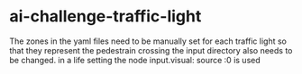# ai-challenge-traffic-light

The zones in the yaml files need to be manually set for each traffic light so that they represent the pedestrain crossing
the input directory also needs to be changed. in a life setting the node input.visual: source :0 is used
